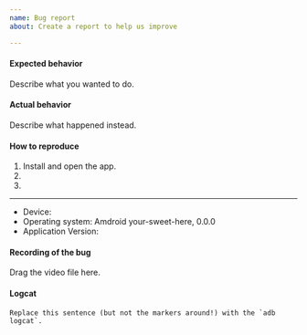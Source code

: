 ```yaml
---
name: Bug report
about: Create a report to help us improve

---
```


#### Expected behavior
Describe what you wanted to do.

#### Actual behavior
Describe what happened instead.

#### How to reproduce
1. Install and open the app.
2. 
3. 

----
- Device: 
- Operating system: Amdroid your-sweet-here, 0.0.0
- Application Version: 

#### Recording of the bug
Drag the video file here.

#### Logcat
```
Replace this sentence (but not the markers around!) with the `adb logcat`.
```
